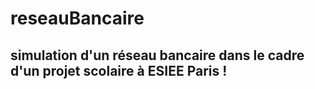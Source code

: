 # reseauBancaire
simulation d'un réseau bancaire dans le cadre d'un projet scolaire à ESIEE Paris !
----------------------------------
